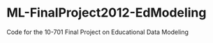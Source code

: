 ML-FinalProject2012-EdModeling
==============================

Code for the 10-701 Final Project on Educational Data Modeling